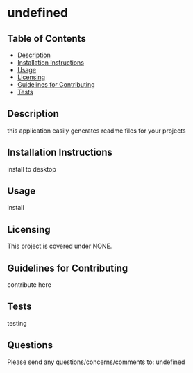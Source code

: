 # undefined
  
  ## Table of Contents
  * [Description](#description)
  * [Installation Instructions](#installation)
  * [Usage](#usage)
  * [Licensing](#license)
  * [Guidelines for Contributing](#contribution-guidelines)
  * [Tests](#tests)
  
  ## Description
  this application easily generates readme files for your projects 

  ## Installation Instructions
  install to desktop 

  ## Usage
  install 

  ## Licensing
  This project is covered under NONE.

  ## Guidelines for Contributing
  contribute here 

  ## Tests  
  testing 

  ## Questions
  Please send any questions/concerns/comments to: undefined

